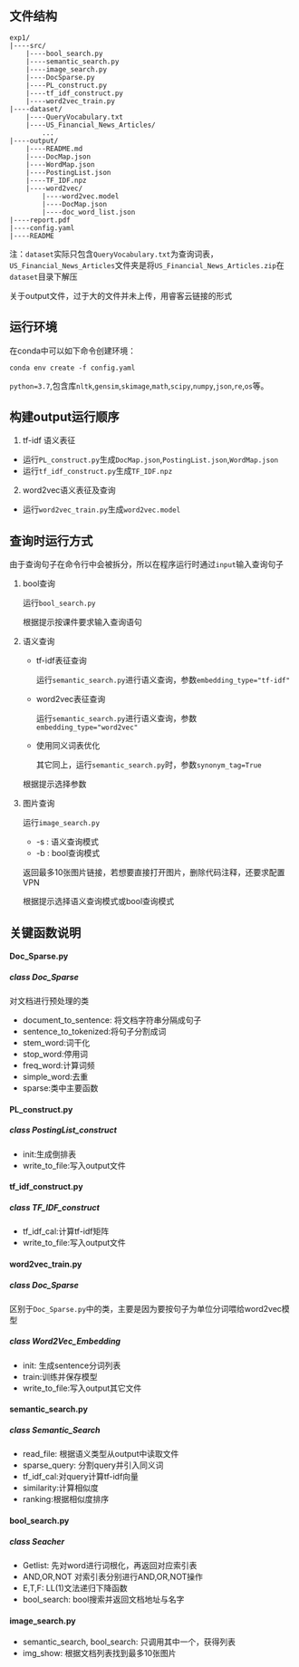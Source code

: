 ## 文件结构

```
exp1/
|----src/
	|----bool_search.py
	|----semantic_search.py
	|----image_search.py
	|----DocSparse.py
	|----PL_construct.py
	|----tf_idf_construct.py
	|----word2vec_train.py
|----dataset/
	|----QueryVocabulary.txt
	|----US_Financial_News_Articles/
		...
|----output/
	|----README.md
	|----DocMap.json
	|----WordMap.json
	|----PostingList.json
	|----TF_IDF.npz
	|----word2vec/
		|----word2vec.model
		|----DocMap.json
		|----doc_word_list.json
|----report.pdf
|----config.yaml
|----README
```

注：`dataset`实际只包含`QueryVocabulary.txt`为查询词表，`US_Financial_News_Articles`文件夹是将`US_Financial_News_Articles.zip`在`dataset`目录下解压

关于output文件，过于大的文件并未上传，用睿客云链接的形式



## 运行环境

在conda中可以如下命令创建环境：

```
conda env create -f config.yaml
```

`python=3.7`,包含库`nltk`,`gensim`,`skimage`,`math`,`scipy`,`numpy`,`json`,`re`,`os`等。



## 构建output运行顺序

1. tf-idf 语义表征

* 运行`PL_construct.py`生成`DocMap.json`,`PostingList.json`,`WordMap.json`
* 运行`tf_idf_construct.py`生成`TF_IDF.npz`

2. word2vec语义表征及查询

* 运行`word2vec_train.py`生成`word2vec.model`



## 查询时运行方式

由于查询句子在命令行中会被拆分，所以在程序运行时通过`input`输入查询句子

1. bool查询

   运行`bool_search.py`

   根据提示按课件要求输入查询语句

2. 语义查询

   * tf-idf表征查询

     运行`semantic_search.py`进行语义查询，参数`embedding_type="tf-idf"`

   * word2vec表征查询

     运行`semantic_search.py`进行语义查询，参数`embedding_type="word2vec"`

   * 使用同义词表优化

     其它同上，运行`semantic_search.py`时，参数`synonym_tag=True`

   根据提示选择参数

3. 图片查询

   运行`image_search.py`
   
   - -s : 语义查询模式
   - -b : bool查询模式
   
   返回最多10张图片链接，若想要直接打开图片，删除代码注释，还要求配置VPN
   
   根据提示选择语义查询模式或bool查询模式



## 关键函数说明

#### Doc_Sparse.py

##### class Doc_Sparse

对文档进行预处理的类

* document_to_sentence: 将文档字符串分隔成句子
* sentence_to_tokenized:将句子分割成词
* stem_word:词干化
* stop_word:停用词
* freq_word:计算词频
* simple_word:去重
* sparse:类中主要函数



#### PL_construct.py

##### class PostingList_construct

* init:生成倒排表
* write_to_file:写入output文件



#### tf_idf_construct.py

##### class TF_IDF_construct

* tf_idf_cal:计算tf-idf矩阵
* write_to_file:写入output文件



#### word2vec_train.py

##### class Doc_Sparse

区别于`Doc_Sparse.py`中的类，主要是因为要按句子为单位分词喂给word2vec模型

##### class Word2Vec_Embedding

* init: 生成sentence分词列表
* train:训练并保存模型
* write_to_file:写入output其它文件



#### semantic_search.py

##### class Semantic_Search

* read_file: 根据语义类型从output中读取文件
* sparse_query: 分割query并引入同义词
* tf_idf_cal:对query计算tf-idf向量
* similarity:计算相似度
* ranking:根据相似度排序



#### bool_search.py

##### class Seacher

- Getlist: 先对word进行词根化，再返回对应索引表
- AND,OR,NOT 对索引表分别进行AND,OR,NOT操作
- E,T,F: LL(1)文法递归下降函数
- bool_search: bool搜索并返回文档地址与名字



#### image_search.py

- semantic_search, bool_search: 只调用其中一个，获得列表
- img_show: 根据文档列表找到最多10张图片
